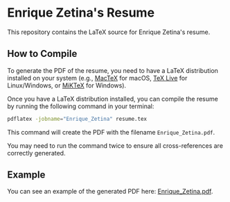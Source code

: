 # Enrique Zetina's Resume

This repository contains the LaTeX source for Enrique Zetina's resume.

## How to Compile

To generate the PDF of the resume, you need to have a LaTeX distribution installed on your system (e.g., [MacTeX](https://www.tug.org/mactex/) for macOS, [TeX Live](https://www.tug.org/texlive/) for Linux/Windows, or [MiKTeX](https://miktex.org/) for Windows).

Once you have a LaTeX distribution installed, you can compile the resume by running the following command in your terminal:

```bash
pdflatex -jobname="Enrique_Zetina" resume.tex
```

This command will create the PDF with the filename `Enrique_Zetina.pdf`.

You may need to run the command twice to ensure all cross-references are correctly generated.

## Example

You can see an example of the generated PDF here: [Enrique_Zetina.pdf](Enrique_Zetina.pdf).